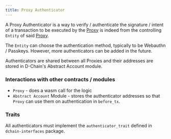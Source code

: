 ```yaml
---
title: Proxy Authenticator
---
```


A Proxy Authenticator is a way to verify / authenticate the signature / intent of a transaction to be executed by the
[Proxy](../proxy/README.md) is indeed from the controlling `Entity` of said [Proxy](../proxy/README.md).

The `Entity` can choose the authentication method, typically to be Webauthn / Passkeys. However, more authenticators can
be added in the future.

Authenticators are shared between all Proxies and their addresses are stored in D-Chain's Abstract Account module.

### Interactions with other contracts / modules

- `Proxy` - does a wasm call for the logic
- `Abstract Account` Module - stores the authenticator addresses so that `Proxy` can use them on authentication in
  `before_tx`.

### Traits

All authenticators must implement the `authenticator_trait` defined in `dchain-interfaces` package.
